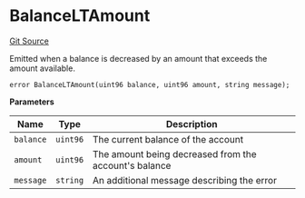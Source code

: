 # BalanceLTAmount

[Git Source](https://github.com/Nox-Labs/sms-evm-contracts/blob/15a987dcda55f8dfabcf220505750bc01f9d6f51/src/lib/TwabLib.sol)

Emitted when a balance is decreased by an amount that exceeds the amount available.

```solidity
error BalanceLTAmount(uint96 balance, uint96 amount, string message);
```

**Parameters**

| Name      | Type     | Description                                           |
| --------- | -------- | ----------------------------------------------------- |
| `balance` | `uint96` | The current balance of the account                    |
| `amount`  | `uint96` | The amount being decreased from the account's balance |
| `message` | `string` | An additional message describing the error            |
